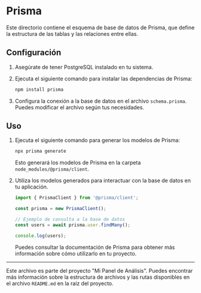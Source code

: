 # Prisma

Este directorio contiene el esquema de base de datos de Prisma, que define la estructura de las tablas y las relaciones entre ellas.

## Configuración

1. Asegúrate de tener PostgreSQL instalado en tu sistema.
2. Ejecuta el siguiente comando para instalar las dependencias de Prisma:

   ```bash
   npm install prisma
   ```

3. Configura la conexión a la base de datos en el archivo `schema.prisma`. Puedes modificar el archivo según tus necesidades.

## Uso

1. Ejecuta el siguiente comando para generar los modelos de Prisma:

   ```bash
   npx prisma generate
   ```

   Esto generará los modelos de Prisma en la carpeta `node_modules/@prisma/client`.

2. Utiliza los modelos generados para interactuar con la base de datos en tu aplicación.

   ```typescript
   import { PrismaClient } from '@prisma/client';

   const prisma = new PrismaClient();

   // Ejemplo de consulta a la base de datos
   const users = await prisma.user.findMany();

   console.log(users);
   ```

   Puedes consultar la documentación de Prisma para obtener más información sobre cómo utilizarlo en tu proyecto.

---

Este archivo es parte del proyecto "Mi Panel de Análisis". Puedes encontrar más información sobre la estructura de archivos y las rutas disponibles en el archivo `README.md` en la raíz del proyecto.